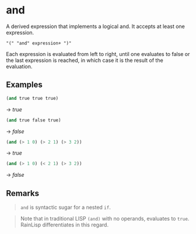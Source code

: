 # and
A derived expression that implements a logical and. It accepts at least one expression.
```
"(" "and" expression+ ")"
```
Each expression is evaluated from left to right, until one evaluates to false or the last expression is reached, in which case it is the result of the evaluation.

## Examples
```scheme
(and true true true)
```
-> *true*

```scheme
(and true false true)
```
-> *false*

```scheme
(and (> 1 0) (> 2 1) (> 3 2))
```
-> *true*

```scheme
(and (> 1 0) (< 2 1) (> 3 2))
```
-> *false*

## Remarks
> `and` is syntactic sugar for a nested `if`.

> Note that in traditional LISP `(and)` with no operands, evaluates to `true`. RainLisp differentiates in this regard.